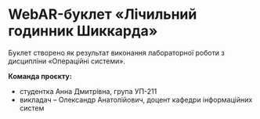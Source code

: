 # WebAR-буклет «Лічильний годинник Шиккарда»
 Буклет створено як результат виконання лабораторної роботи з дисципліни
«Операційні системи».

**Команда проєкту:**
- студентка Анна Дмитрівна, група УП-211
- викладач – Олександр Анатолійович, доцент кафедри інформаційних систем
